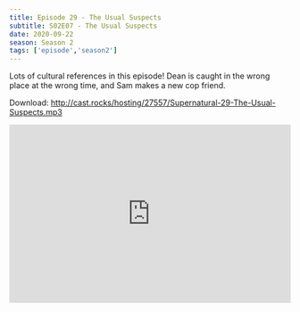 ```yaml
---
title: Episode 29 - The Usual Suspects
subtitle: S02E07 - The Usual Suspects
date: 2020-09-22
season: Season 2
tags: ['episode','season2']
---
```


Lots of cultural references in this episode! Dean is caught in the wrong place at the wrong time, and Sam makes a new cop friend.

Download: <a href="http://cast.rocks/hosting/27557/Supernatural-29-The-Usual-Suspects.mp3" Alt="Supernatural Episode 29 - The Usual Suspects">http://cast.rocks/hosting/27557/Supernatural-29-The-Usual-Suspects.mp3</a>

<iframe src="https://cast.rocks/player/27557/Supernatural-29-The-Usual-Suspects.mp3?episodeTitle=Episode%2029%20-%20The%20Usual%20Suspects&podcastTitle=Couple%20of%20Idjits&episodeDate=September%2023rd%2C%202020&imageURL=https%3A%2F%2Fcast.rocks%2Fhosting%2F27557%2Ffeeds%2FCAURZ.jpg" style="border: none; min-height: 265px; max-height: 320px; max-width: 558px; min-width: 270px; width: 100%; height: 100%;" scrollbars="no"></iframe>
